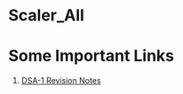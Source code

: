 # Scaler_All

# Some Important Links

1. [DSA-1 Revision Notes](https://drive.google.com/file/d/1Ex9nYQycoctU1aw7okjF13qhdukOsAzR/view?pli=1)